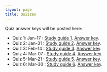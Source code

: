 ```yaml
---
layout: page
title: Quizzes
---
```


Quiz answer keys will be posted here:

* Quiz 1: Jan-17 : <a href="/study_guides/Biol_415_Quiz1_study_outline.pdf">Study guide 1</a>. <a href="/study_guides/quiz_1_key.pdf">Answer key</a>.
* Quiz 2: Jan-31 : [Study guide 2](/study_guides/Biol415_Quiz2_study_outline.pdf). [Answer key](/study_guides/quiz_2_key.pdf).
* Quiz 3: Feb-14 : [Study guide 3](/study_guides/Biol415_Quiz3_study_outline.pdf). [Answer key](/study_guides/quiz_3_key.pdf).
* Quiz 4: Mar-07 : [Study guide 4](/study_guides/Biol415_Quiz4_study_outline.pdf). [Answer key](/study_guides/quiz_4_key.pdf).
* Quiz 5: Mar-21 : [Study guide 5](/study_guides/Biol415_Quiz5_study_outline.pdf). [Answer key](/study_guides/quiz_5_key.pdf).
* Quiz 6: Mar-30 : [Study guide 6](/study_guides/Biol415_Quiz6_study_outline.pdf). [Answer key](/study_guides/quiz_6_key.pdf).

